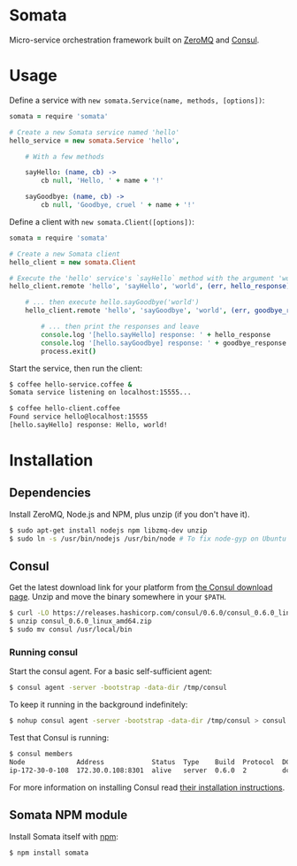 Somata
=====

Micro-service orchestration framework built on [ZeroMQ](http://zeromq.org) and [Consul](http://www.consul.io).

# Usage

Define a service with `new somata.Service(name, methods, [options])`:

```coffee
somata = require 'somata'

# Create a new Somata service named 'hello'
hello_service = new somata.Service 'hello',

    # With a few methods

    sayHello: (name, cb) ->
        cb null, 'Hello, ' + name + '!'

    sayGoodbye: (name, cb) ->
        cb null, 'Goodbye, cruel ' + name + '!'
```

Define a client with `new somata.Client([options])`:

```coffee
somata = require 'somata'

# Create a new Somata client
hello_client = new somata.Client

# Execute the 'hello' service's `sayHello` method with the argument 'world' ...
hello_client.remote 'hello', 'sayHello', 'world', (err, hello_response) ->

    # ... then execute hello.sayGoodbye('world')
    hello_client.remote 'hello', 'sayGoodbye', 'world', (err, goodbye_response) ->

        # ... then print the responses and leave
        console.log '[hello.sayHello] response: ' + hello_response
        console.log '[hello.sayGoodbye] response: ' + goodbye_response
        process.exit()
```

Start the service, then run the client:

```sh
$ coffee hello-service.coffee &
Somata service listening on localhost:15555...

$ coffee hello-client.coffee
Found service hello@localhost:15555
[hello.sayHello] response: Hello, world!
```

# Installation

## Dependencies

Install ZeroMQ, Node.js and NPM, plus unzip (if you don't have it).

```sh
$ sudo apt-get install nodejs npm libzmq-dev unzip
$ sudo ln -s /usr/bin/nodejs /usr/bin/node # To fix node-gyp on Ubuntu
```

## Consul

Get the latest download link for your platform from [the Consul download page](http://www.consul.io/downloads.html). Unzip and move the binary somewhere in your `$PATH`.

```sh
$ curl -LO https://releases.hashicorp.com/consul/0.6.0/consul_0.6.0_linux_amd64.zip
$ unzip consul_0.6.0_linux_amd64.zip
$ sudo mv consul /usr/local/bin
```

### Running consul

Start the consul agent. For a basic self-sufficient agent:

```sh
$ consul agent -server -bootstrap -data-dir /tmp/consul
```

To keep it running in the background indefinitely:

```sh
$ nohup consul agent -server -bootstrap -data-dir /tmp/consul > consul.log &
```

Test that Consul is running:

```sh
$ consul members
Node             Address            Status  Type    Build  Protocol  DC
ip-172-30-0-108  172.30.0.108:8301  alive   server  0.6.0  2         dc1
```

For more information on installing Consul read [their installation instructions](http://www.consul.io/intro/getting-started/install.html).

## Somata NPM module

Install Somata itself with [npm](http://npmjs.org):

```sh
$ npm install somata
```
